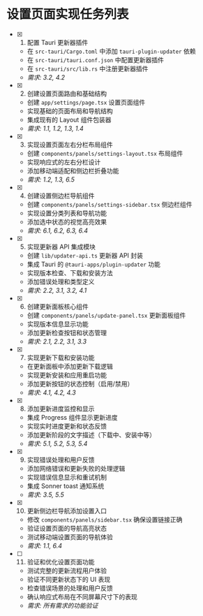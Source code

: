 # 设置页面实现任务列表

- [x] 1. 配置 Tauri 更新器插件
  - 在 `src-tauri/Cargo.toml` 中添加 `tauri-plugin-updater` 依赖
  - 在 `src-tauri/tauri.conf.json` 中配置更新器插件
  - 在 `src-tauri/src/lib.rs` 中注册更新器插件
  - _需求: 3.2, 4.2_

- [x] 2. 创建设置页面路由和基础结构
  - 创建 `app/settings/page.tsx` 设置页面组件
  - 实现基础的页面布局和导航结构
  - 集成现有的 Layout 组件包装器
  - _需求: 1.1, 1.2, 1.3, 1.4_

- [x] 3. 实现设置页面左右分栏布局组件
  - 创建 `components/panels/settings-layout.tsx` 布局组件
  - 实现响应式的左右分栏设计
  - 添加移动端适配和侧边栏折叠功能
  - _需求: 1.2, 1.3, 6.5_

- [x] 4. 创建设置侧边栏导航组件
  - 创建 `components/panels/settings-sidebar.tsx` 侧边栏组件
  - 实现设置分类列表和导航功能
  - 添加选中状态的视觉高亮效果
  - _需求: 6.1, 6.2, 6.3, 6.4_

- [x] 5. 实现更新器 API 集成模块
  - 创建 `lib/updater-api.ts` 更新器 API 封装
  - 集成 Tauri 的 `@tauri-apps/plugin-updater` 功能
  - 实现版本检查、下载和安装方法
  - 添加错误处理和类型定义
  - _需求: 2.2, 3.1, 3.2, 4.1_

- [x] 6. 创建更新面板核心组件
  - 创建 `components/panels/update-panel.tsx` 更新面板组件
  - 实现版本信息显示功能
  - 添加更新检查按钮和状态管理
  - _需求: 2.1, 2.2, 3.1, 3.3_

- [x] 7. 实现更新下载和安装功能
  - 在更新面板中添加更新下载逻辑
  - 实现更新安装和应用重启功能
  - 添加更新按钮的状态控制（启用/禁用）
  - _需求: 4.1, 4.2, 4.3_

- [x] 8. 添加更新进度监控和显示
  - 集成 Progress 组件显示更新进度
  - 实现实时进度更新和状态反馈
  - 添加更新阶段的文字描述（下载中、安装中等）
  - _需求: 5.1, 5.2, 5.3, 5.4_

- [x] 9. 实现错误处理和用户反馈
  - 添加网络错误和更新失败的处理逻辑
  - 实现错误信息显示和重试机制
  - 集成 Sonner toast 通知系统
  - _需求: 3.5, 5.5_

- [x] 10. 更新侧边栏导航添加设置入口
  - 修改 `components/panels/sidebar.tsx` 确保设置链接正确
  - 验证设置页面的导航高亮状态
  - 测试移动端设置页面的导航体验
  - _需求: 1.1, 6.4_

- [ ] 11. 验证和优化设置页面功能
  - 测试完整的更新流程用户体验
  - 验证不同更新状态下的 UI 表现
  - 检查错误场景的处理和用户反馈
  - 确认响应式布局在不同屏幕尺寸下的表现
  - _需求: 所有需求的功能验证_